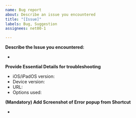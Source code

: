```yaml
---
name: Bug report
about: Describe an issue you encountered
title: "[Issue]"
labels: Bug, Suggestion
assignees: net00-1

---
```


**Describe the Issue you encountered:**

-

**Provide Essential Details for troubleshooting**
- iOS/iPadOS version:
- Device version:
- URL:
- Options used:

**(Mandatory) Add Screenshot of Error popup from Shortcut**

-
